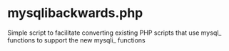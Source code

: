 # mysqlibackwards.php
Simple script to facilitate converting existing PHP scripts that use mysql_ functions to support the new mysqli_ functions
